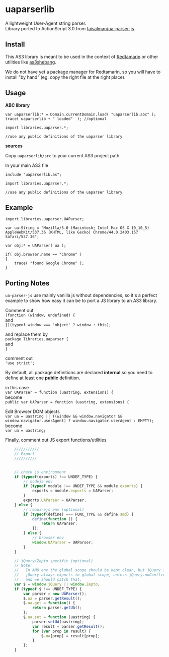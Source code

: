 uaparserlib
===========

A lightweight User-Agent string parser.  
Library ported to ActionScript 3.0 from [faisalman/ua-parser-js](https://github.com/faisalman/ua-parser-js).

Install
-------

This AS3 library is meant to be used in the context of [Redtamarin](https://github.com/Corsaair/redtamarin)
or other utilities like [as3shebang](https://github.com/Corsaair/as3shebang).

We do not have yet a package manager for Redtamarin, so you will have
to install "by hand" (eg. copy the right file at the right place).


Usage
-----

**ABC library**

```as3
var uaparserlib:* = Domain.currentDomain.load( "uaparserlib.abc" );
trace( uaparserlib + " loaded"  ); //optional

import libraries.uaparser.*;

//use any public definitions of the uaparser library
```

**sources**

Copy `uaparserlib/src` to your current AS3 project path.

In your main AS3 file
```as3
include "uaparserlib.as";

import libraries.uaparser.*;

//use any public definitions of the uaparser library
```

Example
-------

```as3
import libraries.uaparser.UAParser;

var ua:String = "Mozilla/5.0 (Macintosh; Intel Mac OS X 10_10_5) AppleWebKit/537.36 (KHTML, like Gecko) Chrome/44.0.2403.157 Safari/537.36";

var obj:* = UAParser( ua );

if( obj.browser.name == "Chrome" )
{
	trace( "found Google Chrome" );
}

```

Porting Notes
-------------

`ua-parser-js` use mainly vanilla js without dependencies,
so it's a perfect example to show how easy it can be to port a JS library to an AS3 library.



Comment out  
`(function (window, undefined) {`  
and  
`})(typeof window === 'object' ? window : this);`

and replace them by  
`package libraries.uaparser {`  
and  
`}`

comment out  
`'use strict';`

By default, all package definitions are declared **internal**
so you need to define at least one **public** definition.

in this case  
`var UAParser = function (uastring, extensions) {`  
become  
`public var UAParser = function (uastring, extensions) {`

Edit Browser DOM objects  
`var ua = uastring || ((window && window.navigator && window.navigator.userAgent) ? window.navigator.userAgent : EMPTY);`  
become  
`var ua = uastring;`

Finally, comment out JS export functions/utilities  
```js
    ///////////
    // Export
    //////////


    // check js environment
    if (typeof(exports) !== UNDEF_TYPE) {
        // nodejs env
        if (typeof module !== UNDEF_TYPE && module.exports) {
            exports = module.exports = UAParser;
        }
        exports.UAParser = UAParser;
    } else {
        // requirejs env (optional)
        if (typeof(define) === FUNC_TYPE && define.amd) {
            define(function () {
                return UAParser;
            });
        } else {
            // browser env
            window.UAParser = UAParser;
        }
    }

    // jQuery/Zepto specific (optional)
    // Note: 
    //   In AMD env the global scope should be kept clean, but jQuery is an exception.
    //   jQuery always exports to global scope, unless jQuery.noConflict(true) is used,
    //   and we should catch that.
    var $ = window.jQuery || window.Zepto;
    if (typeof $ !== UNDEF_TYPE) {
        var parser = new UAParser();
        $.ua = parser.getResult();
        $.ua.get = function() {
            return parser.getUA();
        };
        $.ua.set = function (uastring) {
            parser.setUA(uastring);
            var result = parser.getResult();
            for (var prop in result) {
                $.ua[prop] = result[prop];
            }
        };
    }
```